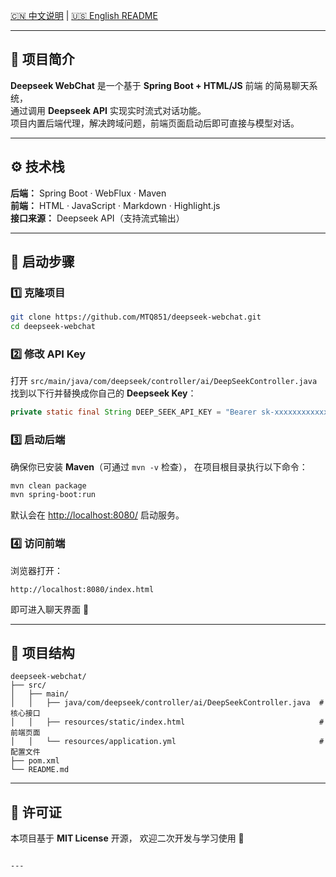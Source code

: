 [🇨🇳 中文说明](./README-cn.md) | [🇺🇸 English README](./README.md)

---

## 📖 项目简介

**Deepseek WebChat** 是一个基于 **Spring Boot + HTML/JS** 前端 的简易聊天系统，  
通过调用 **Deepseek API** 实现实时流式对话功能。  
项目内置后端代理，解决跨域问题，前端页面启动后即可直接与模型对话。

---

## ⚙️ 技术栈

**后端：** Spring Boot · WebFlux · Maven  
**前端：** HTML · JavaScript · Markdown · Highlight.js  
**接口来源：** Deepseek API（支持流式输出）

---

## 🚀 启动步骤

### 1️⃣ 克隆项目
```bash
git clone https://github.com/MTQ851/deepseek-webchat.git
cd deepseek-webchat
````

### 2️⃣ 修改 API Key

打开
`src/main/java/com/deepseek/controller/ai/DeepSeekController.java`
找到以下行并替换成你自己的 **Deepseek Key**：

```java
private static final String DEEP_SEEK_API_KEY = "Bearer sk-xxxxxxxxxxxxxxxx";
```

### 3️⃣ 启动后端

确保你已安装 **Maven**（可通过 `mvn -v` 检查），
在项目根目录执行以下命令：

```bash
mvn clean package
mvn spring-boot:run
```

默认会在 [http://localhost:8080/](http://localhost:8080/) 启动服务。

### 4️⃣ 访问前端

浏览器打开：

```
http://localhost:8080/index.html
```

即可进入聊天界面 🎉

---

## 📁 项目结构

```
deepseek-webchat/
├── src/
│   ├── main/
│   │   ├── java/com/deepseek/controller/ai/DeepSeekController.java  # 核心接口
│   │   ├── resources/static/index.html                              # 前端页面
│   │   └── resources/application.yml                                # 配置文件
├── pom.xml
└── README.md
```

---

## 📜 许可证

本项目基于 **MIT License** 开源，
欢迎二次开发与学习使用 🤝

```

---
